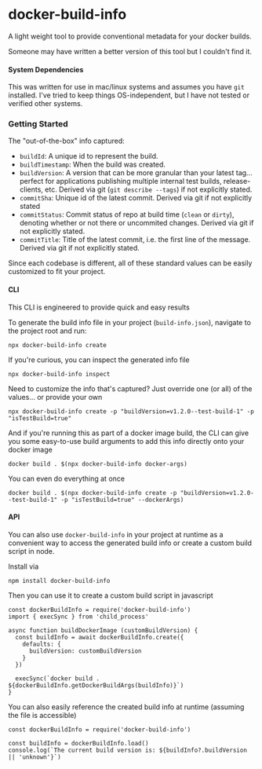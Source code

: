 # docker-build-info

A light weight tool to provide conventional metadata for your docker builds.

Someone may have written a better version of this tool but I couldn't find it.

#### System Dependencies

This was written for use in mac/linux systems and assumes you have `git` installed. I've tried to keep things OS-independent, but I have not tested or verified other systems.

### Getting Started

The "out-of-the-box" info captured:

- `buildId`: A unique id to represent the build.
- `buildTimestamp`: When the build was created.
- `buildVersion`: A version that can be more granular than your latest tag... perfect for applications publishing multiple internal test builds, release-clients, etc. Derived via git (`git describe --tags`) if not explicitly stated.
- `commitSha`: Unique id of the latest commit. Derived via git if not explicitly stated
- `commitStatus`: Commit status of repo at build time (`clean` or `dirty`), denoting whether or not there or uncommited changes. Derived via git if not explicitly stated.
- `commitTitle`: Title of the latest commit, i.e. the first line of the message. Derived via git if not explicitly stated.

Since each codebase is different, all of these standard values can be easily customized to fit your project.

#### CLI

This CLI is engineered to provide quick and easy results

To generate the build info file in your project (`build-info.json`), navigate to the project root and run:
```
npx docker-build-info create
```

If you're curious, you can inspect the generated info file
```
npx docker-build-info inspect
```

Need to customize the info that's captured? Just override one (or all) of the values... or provide your own
```
npx docker-build-info create -p "buildVersion=v1.2.0--test-build-1" -p "isTestBuild=true"
```

And if you're running this as part of a docker image build, the CLI can give you some easy-to-use build arguments to add this info directly onto your docker image
```
docker build . $(npx docker-build-info docker-args)
```

You can even do everything at once
```
docker build . $(npx docker-build-info create -p "buildVersion=v1.2.0--test-build-1" -p "isTestBuild=true" --dockerArgs)
```

#### API

You can also use `docker-build-info` in your project at runtime as a convenient way to access the generated build info or create a custom build script in node.

Install via
```
npm install docker-build-info
```

Then you can use it to create a custom build script in javascript
```
const dockerBuildInfo = require('docker-build-info')
import { execSync } from 'child_process'

async function buildDockerImage (customBuildVersion) {
  const buildInfo = await dockerBuildInfo.create({
    defaults: {
      buildVersion: customBuildVersion
    }
  })

  execSync(`docker build . ${dockerBuildInfo.getDockerBuildArgs(buildInfo)}`)
}
```

You can also easily reference the created build info at runtime (assuming the file is accessible)
```
const dockerBuildInfo = require('docker-build-info')

const buildInfo = dockerBuildInfo.load()
console.log(`The current build version is: ${buildInfo?.buildVersion || 'unknown'}`)
```

